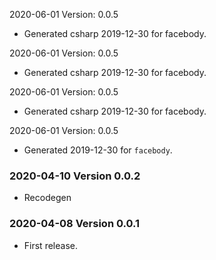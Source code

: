 2020-06-01 Version: 0.0.5
- Generated csharp 2019-12-30 for facebody.

2020-06-01 Version: 0.0.5
- Generated csharp 2019-12-30 for facebody.

2020-06-01 Version: 0.0.5
- Generated csharp 2019-12-30 for facebody.

2020-06-01 Version: 0.0.5
- Generated 2019-12-30 for `facebody`.

### 2020-04-10 Version 0.0.2
* Recodegen

### 2020-04-08 Version 0.0.1
* First release.